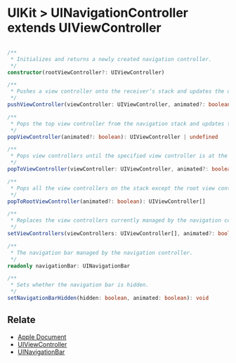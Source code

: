 # UIKit > UINavigationController extends UIViewController

```typescript

/**
 * Initializes and returns a newly created navigation controller.
 */
constructor(rootViewController?: UIViewController)

/**
 * Pushes a view controller onto the receiver’s stack and updates the display.
 */
pushViewController(viewController: UIViewController, animated?: boolean): void

/**
 * Pops the top view controller from the navigation stack and updates the display.
 */
popViewController(animated?: boolean): UIViewController | undefined

/**
 * Pops view controllers until the specified view controller is at the top of the navigation stack.
 */
popToViewController(viewController: UIViewController, animated?: boolean): UIViewController[]

/**
 * Pops all the view controllers on the stack except the root view controller and updates the display.
 */
popToRootViewController(animated?: boolean): UIViewController[]

/**
 * Replaces the view controllers currently managed by the navigation controller with the specified items.
 */
setViewControllers(viewControllers: UIViewController[], animated?: boolean): void

/**
 * The navigation bar managed by the navigation controller.
 */
readonly navigationBar: UINavigationBar

/**
 * Sets whether the navigation bar is hidden.
 */
setNavigationBarHidden(hidden: boolean, animated: boolean): void

```

## Relate

* [Apple Document](https://developer.apple.com/documentation/uikit/uinavigationcontroller?language=objc)
* [UIViewController](UIViewController.md)
* [UINavigationBar](UINavigationBar.md)